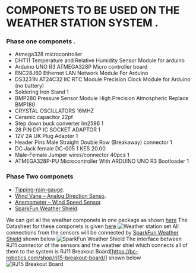 # COMPONETS TO BE USED ON THE WEATHER STATION SYSTEM .
### Phase one componets .
* Atmega328 microcontroller 
* DHT11 Temperature and Relative Humidity Sensor Module for arduino	
* Arduino UNO R3 ATMEGA328P Micro controller board	
* ENC28J60 Ethernet LAN Network Module For Arduino	
* DS3231N AT24C32 IIC RTC Module Precision Clock Module for Arduino (no battery)
* Soldering Iron Stand	1
* BMP280 Pressure Sensor Module High Precision Atmospheric Replace BMP180
* CRYSTAL OSCILLATORS 16MHZ
* Ceramic capacitor 22pf
* Step down buck converter lm2596	1	
* 28 PIN DIP IC SOCKET ADAPTOR	1
* 12V 2A UK Plug Adapter	1
* Header Pins Male Straight Double Row (Breakaway) connector	1	
* DC Jack female DC-005	1	KES 20.00
* Male-Female Jumper wires/connector 40pcs	1
* ATMEGA328P-PU Microcontrolle​r With ARDUINO UNO R3 Bootloader	1
### Phase Two componets 
* [Tipping-rain-gauge](https://bc-robotics.com/shop/tipping-rain-gauge/).
* [Wind Vane – Analog Direction Senso](https://bc-robotics.com/shop/wind-vane-analog-direction-sensor-bc-robotics/).
* [Anemometer – Wind Speed Sensor](https://bc-robotics.com/shop/anemometer-wind-speed-sensor-2/).
* [SparkFun Weather Shield](https://bc-robotics.com/shop/sparkfun-weather-shield-v2/).

We can get all the weather componets in one package as shown [here](https://bc-robotics.com/shop/weather-meters/)
The Datasheet for these componets is given [here](https://www.sparkfun.com/datasheets/Sensors/Weather/Weather%20Sensor%20Assembly..pdf)
    ![Weather station set](https://bc-robotics.com/wp-content/uploads/2015/12/weather6-1-300x300.jpg)
All connections from the sensors will be connected by [SparkFun Weather Shield](https://bc-robotics.com/shop/sparkfun-weather-shield-v2/) shown below
    ![SparkFun Weather Shield](https://bc-robotics.com/wp-content/uploads/2018/04/sparkfun-weather-shield.jpg)
The interface between RJ11 connector of the sensors and the weather shiel which connects all of them to the system is RJ11 Breakout Board[https://bc-robotics.com/shop/rj15-breakout-board/] shown below
 ![RJ15 Breakout Board](https://bc-robotics.com/wp-content/uploads/2019/10/rj15-breakout-2.jpg)